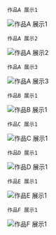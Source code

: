 ```
作品A 展示1
```
![作品A 展示1](a1.png "作品A")

```
作品A 展示2
```
![作品A 展示2](a2.png "作品A")

```
作品A 展示3
```
![作品A 展示3](a3.png "作品A")

```
作品B 展示1
```
![作品B 展示1](b1.png "作品B")

```
作品C 展示1
```
![作品C 展示1](c1.png "作品C")

```
作品D 展示1
```
![作品D 展示1](d1.png "作品D")

```
作品E 展示1
```
![作品E 展示1](e1.png "作品E")

```
作品F 展示1
```
![作品F 展示1](f1.png "作品F")
